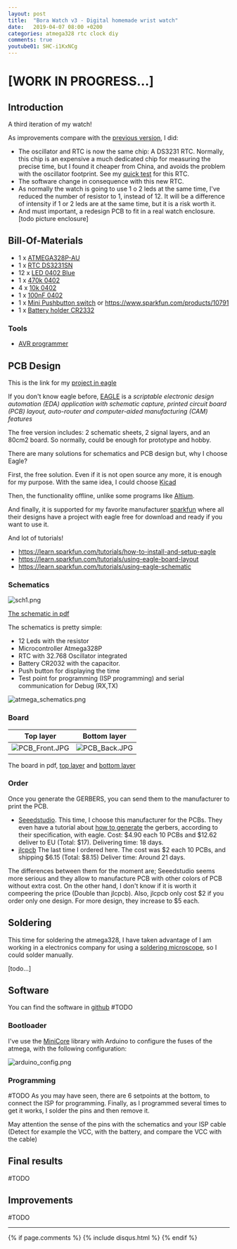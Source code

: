 ```yaml
---
layout: post
title:  "Bora Watch v3 - Digital homemade wrist watch"
date:   2019-04-07 08:00 +0200
categories: atmega328 rtc clock diy
comments: true
youtube01: SHC-i1KxNCg
---
```


# [WORK IN PROGRESS...]

## Introduction
A third iteration of my watch!

As improvements compare with the [previous version](https://aherrero.github.io/atmega328/rtc/clock/diy/2018/11/29/BoraWatchv2.html), I did:

- The oscillator and RTC is now the same chip: A DS3231 RTC. Normally, this chip is an expensive a much dedicated chip for measuring the precise time, but I found it cheaper from China, and avoids the problem with the oscillator footprint. See my [quick test](https://aherrero.github.io/arduino/rtc/2019/02/26/RTC-DS3231.html) for this RTC.
- The software change in consequence with this new RTC.
- As normally the watch is going to use 1 o 2 leds at the same time, I've reduced the number of resistor to 1, instead of 12. It will be a difference of intensity if 1 or 2 leds are at the same time, but it is a risk worth it.
- And must important, a redesign PCB to fit in a real watch enclosure.
[todo picture enclosure]

## Bill-Of-Materials
- 1 x [ATMEGA328P-AU](https://www.aliexpress.com/item/ATMEGA328P-AU-QFP-ATMEGA328-AU-TQFP-ATMEGA328P-MEGA328-AU-SMD-new-and-original-IC-ATMEGA328P-U/32887927630.html?spm=a2g0s.9042311.0.0.27424c4d4zTc3I)
- 1 x [RTC DS3231SN](https://www.aliexpress.com/item/Real-Time-Clock-chip-10PCS-DS3231SN-DS3231-16-SOIC/32837219361.html?spm=a2g0s.9042311.0.0.74784c4dAOxq7w)
- 12 x [LED 0402 Blue](https://www.mouser.ch/ProductDetail/inolux/in-s42atb/?qs=qSfuJ%252bfl%2Fd44mcX80VSqfQ==&countrycode=CH&currencycode=CHF)
- 1 x [470k 0402](https://www.mouser.ch/ProductDetail/yageo/rc0402jr-13470rl/?qs=fPU49sp6fCK89krzeMh7Zw==&countrycode=CH&currencycode=CHF)
- 4 x [10k 0402](https://www.mouser.ch/ProductDetail/Panasonic/ERJ-U02D1002X?qs=sGAEpiMZZMu61qfTUdNhG%252B3%2FJaRAwRoXejmwl8ytQw4%3D)
- 1 x [100nF 0402](https://www.mouser.ch/ProductDetail/Wurth-Electronics/885012105010?qs=sGAEpiMZZMvsSlwiRhF8qunkWFWGyo%252BvtYKx4Fsahp4UKn5mJYOzhg%3D%3D)
- 1 x [Mini Pushbutton switch](https://www.sparkfun.com/products/8720) or https://www.sparkfun.com/products/10791
- 1 x [Battery holder CR2332](https://www.distrelec.ch/en/battery-holder-br2020-cl2020-br2025-cr2025-dl2025-br2032-cr2032-dl2032-keystone-3002/p/16952527)

### Tools
- [AVR programmer](https://www.sparkfun.com/products/9825)

## PCB Design
This is the link for my [project in eagle](https://github.com/aherrero/TMR01_Watch/tree/master/v3/Hardware/eagle_files)

If you don't know eagle before, [EAGLE](https://www.autodesk.com/products/eagle/overview) is a _scriptable electronic design automation (EDA) application with schematic capture, printed circuit board (PCB) layout, auto-router and computer-aided manufacturing (CAM) features_

The free version includes: 2 schematic sheets, 2 signal layers, and an 80cm2 board. So normally, could be enough for prototype and hobby.

There are many solutions for schematics and PCB design but, why I choose Eagle?

First, the free solution. Even if it is not open source any more, it is enough for my purpose. With the same idea, I could choose [Kicad](http://kicad-pcb.org/)

Then, the functionality offline, unlike some programs like [Altium](https://www.altium.com/).

And finally, it is supported for my favorite manufacturer [sparkfun](https://www.sparkfun.com/) where all their designs have a project with eagle free for download and ready if you want to use it.

And lot of tutorials!
- https://learn.sparkfun.com/tutorials/how-to-install-and-setup-eagle
- https://learn.sparkfun.com/tutorials/using-eagle-board-layout
- https://learn.sparkfun.com/tutorials/using-eagle-schematic

### Schematics

![sch1.png](https://raw.githubusercontent.com/aherrero/TMR01_Watch/master/v3/Hardware/TMR01_v3_pcb_top.png)

[The schematic in pdf](https://github.com/aherrero/TMR01_Watch/blob/master/v3/Hardware/TMR01_v3_schematic.pdf)

The schematics is pretty simple:
- 12 Leds with the resistor
- Microcontroller Atmega328P
- RTC with 32.768 Oscillator integrated
- Battery CR2032 with the capacitor.
- Push button for displaying the time
- Test point for programming (ISP programming) and serial communication for Debug (RX,TX)

![atmega_schematics.png](/assets/images/tmr01_v2/bora2/atmega_schematics.png)

### Board

| Top layer| Bottom layer|
|-------|--------|
| ![PCB_Front.JPG](https://raw.githubusercontent.com/aherrero/TMR01_Watch/master/v3/Hardware/TMR01_v3_pcb_top.png) | ![PCB_Back.JPG](https://raw.githubusercontent.com/aherrero/TMR01_Watch/master/v3/Hardware/TMR01_v3_pcb_bottom.png) |

The board in pdf, [top layer](https://github.com/aherrero/TMR01_Watch/blob/master/v3/Hardware/TMR01_v3_pcb_top.pdf) and [bottom layer](https://github.com/aherrero/TMR01_Watch/blob/master/v3/Hardware/TMR01_v3_pcb_bottom.pdf)


### Order
Once you generate the GERBERS, you can send them to the manufacturer to print the PCB.

- [Seeedstudio](https://www.seeedstudio.com/). This time, I choose this manufacturer for the PCBs. They even have a tutorial about [how to generate](http://support.seeedstudio.com/knowledgebase/articles/1176949-how-to-generate-gerber-file-from-eagle) the gerbers, according to their specification, with eagle.
Cost: $4.90 each 10 PCBs and $12.62 deliver to EU (Total: $17). Delivering time: 18 days.
- [jlcpcb](https://jlcpcb.com/) The last time I ordered here. The cost was $2 each 10 PCBs, and shipping $6.15 (Total: $8.15) Deliver time: Around 21 days.

The differences between them for the moment are; Seeedstudio seems more serious and they allow to manufacture PCB with other colors of PCB without extra cost. On the other hand, I don't know if it is worth it compeering the price (Double than jlcpcb). Also, jlcpcb only cost $2 if you order only one design. For more design, they increase to $5 each.

## Soldering
This time for soldering the atmega328, I have taken advantage of I am working in a electronics company for using a [soldering microscope](https://www.microscope.com/specialty-microscopes/soldering-microscopes/), so I could solder manually.

[todo...]

## Software
You can find the software in [github](https://github.com/aherrero/TMR01_Watch/tree/master/v2/Software/TMR01v2)
#TODO

### Bootloader
I've use the [MiniCore](https://github.com/MCUdude/MiniCore) library with Arduino to configure the fuses of the atmega, with the following configuration:

![arduino_config.png](/assets/images/tmr01_v2/bora2/arduino_config.png)

### Programming
#TODO
As you may have seen, there are 6 setpoints at the bottom, to connect the ISP for programming. Finally, as I programmed several times to get it works, I solder the pins and then remove it.

May attention the sense of the pins with the schematics and your ISP cable (Detect for example the VCC, with the  battery, and compare the VCC with the cable)

## Final results
#TODO

## Improvements
#TODO

***

{% if page.comments %}
{% include disqus.html %}
{% endif %}
